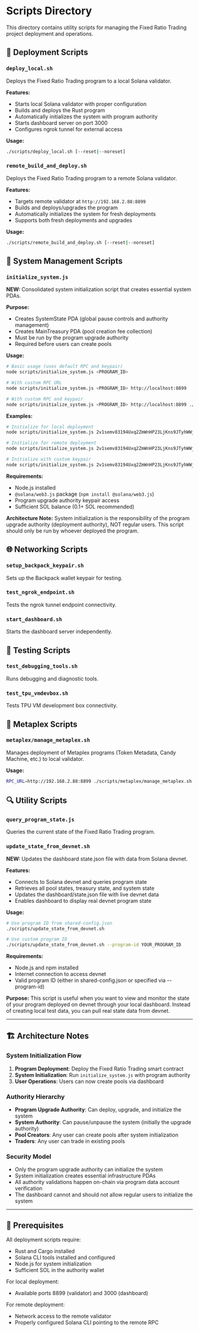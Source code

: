 # Scripts Directory

This directory contains utility scripts for managing the Fixed Ratio Trading project deployment and operations.

## 🚀 Deployment Scripts

### `deploy_local.sh`
Deploys the Fixed Ratio Trading program to a local Solana validator.

**Features:**
- Starts local Solana validator with proper configuration
- Builds and deploys the Rust program
- Automatically initializes the system with program authority
- Starts dashboard server on port 3000
- Configures ngrok tunnel for external access

**Usage:**
```bash
./scripts/deploy_local.sh [--reset|--noreset]
```

### `remote_build_and_deploy.sh`
Deploys the Fixed Ratio Trading program to a remote Solana validator.

**Features:**
- Targets remote validator at `http://192.168.2.88:8899`
- Builds and deploys/upgrades the program
- Automatically initializes the system for fresh deployments
- Supports both fresh deployments and upgrades

**Usage:**
```bash
./scripts/remote_build_and_deploy.sh [--reset|--noreset]
```

## 🔧 System Management Scripts

### `initialize_system.js`
**NEW:** Consolidated system initialization script that creates essential system PDAs.

**Purpose:**
- Creates SystemState PDA (global pause controls and authority management)
- Creates MainTreasury PDA (pool creation fee collection)
- Must be run by the program upgrade authority
- Required before users can create pools

**Usage:**
```bash
# Basic usage (uses default RPC and keypair)
node scripts/initialize_system.js <PROGRAM_ID>

# With custom RPC URL
node scripts/initialize_system.js <PROGRAM_ID> http://localhost:8899

# With custom RPC and keypair
node scripts/initialize_system.js <PROGRAM_ID> http://localhost:8899 ./keypair.json
```

**Examples:**
```bash
# Initialize for local deployment
node scripts/initialize_system.js 2v1semv83194Uxq2ZmWnHP23LjKns9JTyhWWjaqKfNMx

# Initialize for remote deployment
node scripts/initialize_system.js 2v1semv83194Uxq2ZmWnHP23LjKns9JTyhWWjaqKfNMx http://192.168.2.88:8899

# Initialize with custom keypair
node scripts/initialize_system.js 2v1semv83194Uxq2ZmWnHP23LjKns9JTyhWWjaqKfNMx http://localhost:8899 ./my-keypair.json
```

**Requirements:**
- Node.js installed
- `@solana/web3.js` package (`npm install @solana/web3.js`)
- Program upgrade authority keypair access
- Sufficient SOL balance (0.1+ SOL recommended)

**Architecture Note:**
System initialization is the responsibility of the program upgrade authority (deployment authority), NOT regular users. This script should only be run by whoever deployed the program.

## 🌐 Networking Scripts

### `setup_backpack_keypair.sh`
Sets up the Backpack wallet keypair for testing.

### `test_ngrok_endpoint.sh`
Tests the ngrok tunnel endpoint connectivity.

### `start_dashboard.sh`
Starts the dashboard server independently.

## 🧪 Testing Scripts

### `test_debugging_tools.sh`
Runs debugging and diagnostic tools.

### `test_tpu_vmdevbox.sh`
Tests TPU VM development box connectivity.

## 📁 Metaplex Scripts

### `metaplex/manage_metaplex.sh`
Manages deployment of Metaplex programs (Token Metadata, Candy Machine, etc.) to local validator.

**Usage:**
```bash
RPC_URL=http://192.168.2.88:8899 ./scripts/metaplex/manage_metaplex.sh
```

## 🔍 Utility Scripts

### `query_program_state.js`
Queries the current state of the Fixed Ratio Trading program.

### `update_state_from_devnet.sh`
**NEW:** Updates the dashboard state.json file with data from Solana devnet.

**Features:**
- Connects to Solana devnet and queries program state
- Retrieves all pool states, treasury state, and system state
- Updates the dashboard/state.json file with live devnet data
- Enables dashboard to display real devnet program state

**Usage:**
```bash
# Use program ID from shared-config.json
./scripts/update_state_from_devnet.sh

# Use custom program ID
./scripts/update_state_from_devnet.sh --program-id YOUR_PROGRAM_ID
```

**Requirements:**
- Node.js and npm installed
- Internet connection to access devnet
- Valid program ID (either in shared-config.json or specified via --program-id)

**Purpose:**
This script is useful when you want to view and monitor the state of your program deployed on devnet through your local dashboard. Instead of creating local test data, you can pull real state data from devnet.

---

## 🏗️ Architecture Notes

### System Initialization Flow

1. **Program Deployment**: Deploy the Fixed Ratio Trading smart contract
2. **System Initialization**: Run `initialize_system.js` with program authority
3. **User Operations**: Users can now create pools via dashboard

### Authority Hierarchy

- **Program Upgrade Authority**: Can deploy, upgrade, and initialize the system
- **System Authority**: Can pause/unpause the system (initially the upgrade authority)
- **Pool Creators**: Any user can create pools after system initialization
- **Traders**: Any user can trade in existing pools

### Security Model

- Only the program upgrade authority can initialize the system
- System initialization creates essential infrastructure PDAs
- All authority validations happen on-chain via program data account verification
- The dashboard cannot and should not allow regular users to initialize the system

---

## 📝 Prerequisites

All deployment scripts require:
- Rust and Cargo installed
- Solana CLI tools installed and configured
- Node.js for system initialization
- Sufficient SOL in the authority wallet

For local deployment:
- Available ports 8899 (validator) and 3000 (dashboard)

For remote deployment:
- Network access to the remote validator
- Properly configured Solana CLI pointing to the remote RPC 